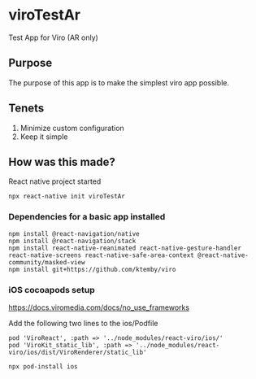 # viroTestAr
Test App for Viro (AR only)

## Purpose
The purpose of this app is to make the simplest viro app possible.

## Tenets
1. Minimize custom configuration
2. Keep it simple

## How was this made?
React native project started

    npx react-native init viroTestAr
    
### Dependencies for a basic app installed

    npm install @react-navigation/native
    npm install @react-navigation/stack
    npm install react-native-reanimated react-native-gesture-handler react-native-screens react-native-safe-area-context @react-native-community/masked-view
    npm install git+https://github.com/ktemby/viro

### iOS cocoapods setup

https://docs.viromedia.com/docs/no_use_frameworks

Add the following two lines to the ios/Podfile

    pod 'ViroReact', :path => '../node_modules/react-viro/ios/'
    pod 'ViroKit_static_lib', :path => '../node_modules/react-viro/ios/dist/ViroRenderer/static_lib'

    npx pod-install ios
    
    
